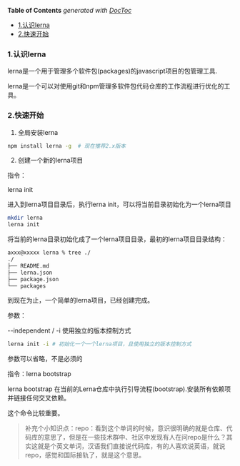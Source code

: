 <!-- START doctoc generated TOC please keep comment here to allow auto update -->
<!-- DON'T EDIT THIS SECTION, INSTEAD RE-RUN doctoc TO UPDATE -->
**Table of Contents**  *generated with [DocToc](https://github.com/thlorenz/doctoc)*

- [1.认识lerna](#1%E8%AE%A4%E8%AF%86lerna)
- [2.快速开始](#2%E5%BF%AB%E9%80%9F%E5%BC%80%E5%A7%8B)

<!-- END doctoc generated TOC please keep comment here to allow auto update -->

### 1.认识lerna

lerna是一个用于管理多个软件包(packages)的javascript项目的包管理工具.

lerna是一个可以对使用git和npm管理多软件包代码仓库的工作流程进行优化的工具。

### 2.快速开始

1. 全局安装lerna

```bash
npm install lerna -g  # 现在推荐2.x版本
```

2. 创建一个新的lerna项目

指令：

lerna init

进入到lerna项目目录后，执行lerna init，可以将当前目录初始化为一个lerna项目

```bash
mkdir lerna
lerna init
```

将当前的lerna目录初始化成了一个lerna项目目录，最初的lerna项目目录结构：

```markdown
axxx@xxxxx lerna % tree ./
./
├── README.md
├── lerna.json
├── package.json
└── packages
```

到现在为止，一个简单的lerna项目，已经创建完成。

参数：

--independent / -i 使用独立的版本控制方式

```bash
lerna init -i # 初始化一个一个lerna项目，且使用独立的版本控制方式
```

参数可以省略，不是必须的

指令：lerna bootstrap

lerna bootstrap 在当前的Lerna仓库中执行引导流程(bootstrap).安装所有依赖项并链接任何交叉依赖。

这个命令比较重要。

> 补充个小知识点：repo：看到这个单词的时候，意识很明确的就是仓库、代码库的意思了，但是在一些技术群中、社区中发现有人在问repo是什么？其实这就是个英文单词，汉语我们直接说代码库，有的人喜欢说英语，就说repo，感觉和国际接轨了，就是这个意思。